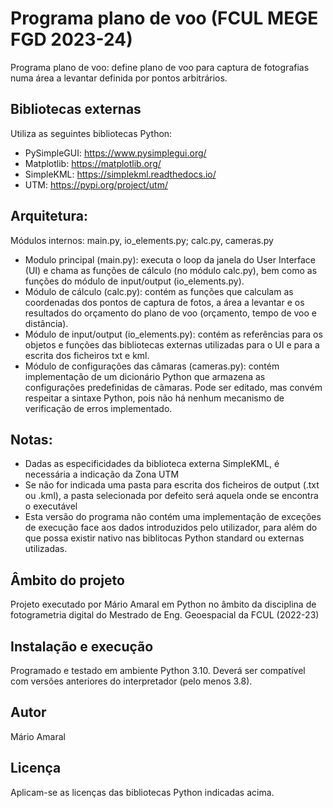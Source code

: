 # Programa plano de voo (FCUL MEGE FGD 2023-24)

Programa plano de voo: define plano de voo para captura de fotografias numa área a levantar definida por pontos arbitrários.  

## Bibliotecas externas

Utiliza as seguintes bibliotecas Python:
+ PySimpleGUI: https://www.pysimplegui.org/
+ Matplotlib: https://matplotlib.org/
+ SimpleKML: https://simplekml.readthedocs.io/
+ UTM: https://pypi.org/project/utm/

## Arquitetura:

Módulos internos: main.py, io_elements.py; calc.py, cameras.py

+ Modulo principal (main.py): executa o loop da janela do User Interface (UI) e chama as funções de cálculo (no módulo calc.py), bem como as funções do módulo de input/output (io_elements.py).
+ Módulo de cálculo (calc.py): contém as funções que calculam as coordenadas dos pontos de captura de fotos, a área a levantar e os resultados do orçamento do plano de voo (orçamento, tempo de voo e distância). 
+ Módulo de input/output (io_elements.py): contém as referências para os objetos e funções das bibliotecas externas utilizadas para o UI e para a escrita dos ficheiros txt e kml.
+ Módulo de configurações das câmaras (cameras.py): contém implementação de um dicionário Python que armazena as configurações predefinidas de cãmaras. Pode ser editado, mas convém respeitar a sintaxe Python, pois não há nenhum mecanismo de verificação de erros implementado. 

## Notas:

+ Dadas as especificidades da biblioteca externa SimpleKML, é necessária a indicação da Zona UTM
+ Se não for indicada uma pasta para escrita dos ficheiros de output (.txt ou .kml), a pasta selecionada por defeito será aquela onde se encontra o executável
+ Esta versão do programa não contém uma implementação de exceções de execução face aos dados introduzidos pelo utilizador, para além do que possa existir nativo nas biblitocas Python standard ou externas utilizadas.

## Âmbito do projeto

Projeto executado por Mário Amaral em Python no âmbito da disciplina de fotogrametria digital do Mestrado de Eng. Geoespacial da FCUL (2022-23)

## Instalação e execução

Programado e testado em ambiente Python 3.10. Deverá ser compatível com versões anteriores do interpretador (pelo menos 3.8).

## Autor

Mário Amaral

## Licença

Aplicam-se as licenças das bibliotecas Python indicadas acima.

